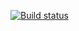 [![Build status](https://ci.appveyor.com/api/projects/status/o8d9xayi7o4l6jru?svg=true)](https://ci.appveyor.com/project/f1NESSEA/rest)
